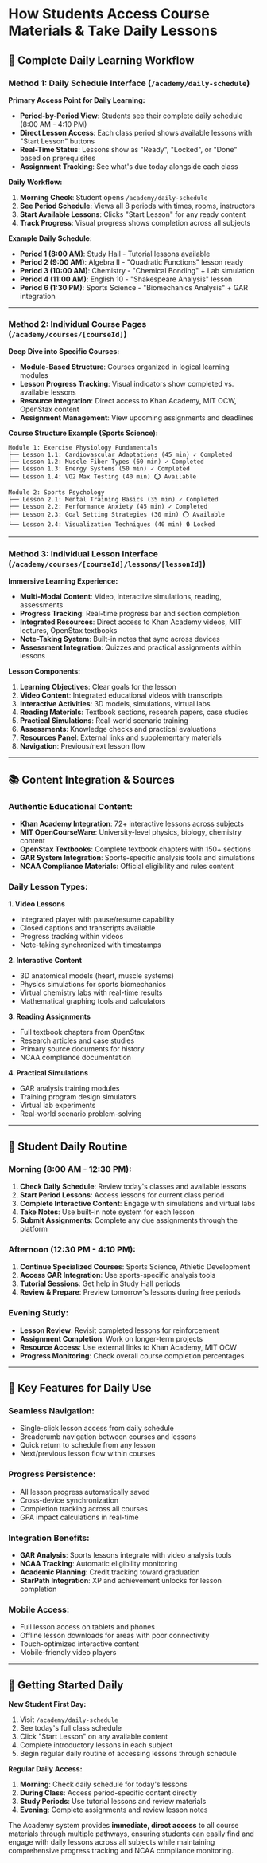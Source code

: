 # How Students Access Course Materials & Take Daily Lessons

## 🎯 Complete Daily Learning Workflow

### **Method 1: Daily Schedule Interface** (`/academy/daily-schedule`)

**Primary Access Point for Daily Learning:**

- **Period-by-Period View**: Students see their complete daily schedule (8:00 AM - 4:10 PM)
- **Direct Lesson Access**: Each class period shows available lessons with "Start Lesson" buttons
- **Real-Time Status**: Lessons show as "Ready", "Locked", or "Done" based on prerequisites
- **Assignment Tracking**: See what's due today alongside each class

**Daily Workflow:**

1. **Morning Check**: Student opens `/academy/daily-schedule`
2. **See Period Schedule**: Views all 8 periods with times, rooms, instructors
3. **Start Available Lessons**: Clicks "Start Lesson" for any ready content
4. **Track Progress**: Visual progress shows completion across all subjects

**Example Daily Schedule:**

- **Period 1 (8:00 AM)**: Study Hall - Tutorial lessons available
- **Period 2 (9:00 AM)**: Algebra II - "Quadratic Functions" lesson ready
- **Period 3 (10:00 AM)**: Chemistry - "Chemical Bonding" + Lab simulation
- **Period 4 (11:00 AM)**: English 10 - "Shakespeare Analysis" lesson
- **Period 6 (1:30 PM)**: Sports Science - "Biomechanics Analysis" + GAR integration

---

### **Method 2: Individual Course Pages** (`/academy/courses/[courseId]`)

**Deep Dive into Specific Courses:**

- **Module-Based Structure**: Courses organized in logical learning modules
- **Lesson Progress Tracking**: Visual indicators show completed vs. available lessons
- **Resource Integration**: Direct access to Khan Academy, MIT OCW, OpenStax content
- **Assignment Management**: View upcoming assignments and deadlines

**Course Structure Example (Sports Science):**

```
Module 1: Exercise Physiology Fundamentals
├── Lesson 1.1: Cardiovascular Adaptations (45 min) ✓ Completed
├── Lesson 1.2: Muscle Fiber Types (60 min) ✓ Completed
├── Lesson 1.3: Energy Systems (50 min) ✓ Completed
└── Lesson 1.4: VO2 Max Testing (40 min) ⭕ Available

Module 2: Sports Psychology
├── Lesson 2.1: Mental Training Basics (35 min) ✓ Completed
├── Lesson 2.2: Performance Anxiety (45 min) ✓ Completed
├── Lesson 2.3: Goal Setting Strategies (30 min) ⭕ Available
└── Lesson 2.4: Visualization Techniques (40 min) 🔒 Locked
```

---

### **Method 3: Individual Lesson Interface** (`/academy/courses/[courseId]/lessons/[lessonId]`)

**Immersive Learning Experience:**

- **Multi-Modal Content**: Video, interactive simulations, reading, assessments
- **Progress Tracking**: Real-time progress bar and section completion
- **Integrated Resources**: Direct access to Khan Academy videos, MIT lectures, OpenStax textbooks
- **Note-Taking System**: Built-in notes that sync across devices
- **Assessment Integration**: Quizzes and practical assignments within lessons

**Lesson Components:**

1. **Learning Objectives**: Clear goals for the lesson
2. **Video Content**: Integrated educational videos with transcripts
3. **Interactive Activities**: 3D models, simulations, virtual labs
4. **Reading Materials**: Textbook sections, research papers, case studies
5. **Practical Simulations**: Real-world scenario training
6. **Assessments**: Knowledge checks and practical evaluations
7. **Resources Panel**: External links and supplementary materials
8. **Navigation**: Previous/next lesson flow

---

## 📚 Content Integration & Sources

### **Authentic Educational Content:**

- **Khan Academy Integration**: 72+ interactive lessons across subjects
- **MIT OpenCourseWare**: University-level physics, biology, chemistry content
- **OpenStax Textbooks**: Complete textbook chapters with 150+ sections
- **GAR System Integration**: Sports-specific analysis tools and simulations
- **NCAA Compliance Materials**: Official eligibility and rules content

### **Daily Lesson Types:**

**1. Video Lessons**

- Integrated player with pause/resume capability
- Closed captions and transcripts available
- Progress tracking within videos
- Note-taking synchronized with timestamps

**2. Interactive Content**

- 3D anatomical models (heart, muscle systems)
- Physics simulations for sports biomechanics
- Virtual chemistry labs with real-time results
- Mathematical graphing tools and calculators

**3. Reading Assignments**

- Full textbook chapters from OpenStax
- Research articles and case studies
- Primary source documents for history
- NCAA compliance documentation

**4. Practical Simulations**

- GAR analysis training modules
- Training program design simulators
- Virtual lab experiments
- Real-world scenario problem-solving

---

## 🔄 Student Daily Routine

### **Morning (8:00 AM - 12:30 PM):**

1. **Check Daily Schedule**: Review today's classes and available lessons
2. **Start Period Lessons**: Access lessons for current class period
3. **Complete Interactive Content**: Engage with simulations and virtual labs
4. **Take Notes**: Use built-in note system for each lesson
5. **Submit Assignments**: Complete any due assignments through the platform

### **Afternoon (12:30 PM - 4:10 PM):**

1. **Continue Specialized Courses**: Sports Science, Athletic Development
2. **Access GAR Integration**: Use sports-specific analysis tools
3. **Tutorial Sessions**: Get help in Study Hall periods
4. **Review & Prepare**: Preview tomorrow's lessons during free periods

### **Evening Study:**

- **Lesson Review**: Revisit completed lessons for reinforcement
- **Assignment Completion**: Work on longer-term projects
- **Resource Access**: Use external links to Khan Academy, MIT OCW
- **Progress Monitoring**: Check overall course completion percentages

---

## 🎯 Key Features for Daily Use

### **Seamless Navigation:**

- Single-click lesson access from daily schedule
- Breadcrumb navigation between courses and lessons
- Quick return to schedule from any lesson
- Next/previous lesson flow within courses

### **Progress Persistence:**

- All lesson progress automatically saved
- Cross-device synchronization
- Completion tracking across all courses
- GPA impact calculations in real-time

### **Integration Benefits:**

- **GAR Analysis**: Sports lessons integrate with video analysis tools
- **NCAA Tracking**: Automatic eligibility monitoring
- **Academic Planning**: Credit tracking toward graduation
- **StarPath Integration**: XP and achievement unlocks for lesson completion

### **Mobile Access:**

- Full lesson access on tablets and phones
- Offline lesson downloads for areas with poor connectivity
- Touch-optimized interactive content
- Mobile-friendly video players

---

## 🚀 Getting Started Daily

**New Student First Day:**

1. Visit `/academy/daily-schedule`
2. See today's full class schedule
3. Click "Start Lesson" on any available content
4. Complete introductory lessons in each subject
5. Begin regular daily routine of accessing lessons through schedule

**Regular Daily Access:**

1. **Morning**: Check daily schedule for today's lessons
2. **During Class**: Access period-specific content directly
3. **Study Periods**: Use tutorial lessons and review materials
4. **Evening**: Complete assignments and review lesson notes

The Academy system provides **immediate, direct access** to all course materials through multiple pathways, ensuring students can easily find and engage with daily lessons across all subjects while maintaining comprehensive progress tracking and NCAA compliance monitoring.
